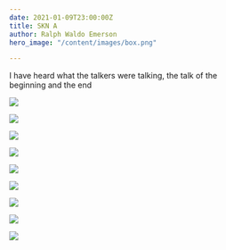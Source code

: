 ```yaml
---
date: 2021-01-09T23:00:00Z
title: SKN A
author: Ralph Waldo Emerson
hero_image: "/content/images/box.png"

---
```

I have heard what the talkers were talking, the talk of the  
beginning and the end

![](/content/images/logo.png)

![](/content/images/skna_box_layout.png)

![](/content/images/photoshop_box_top.png)

![](/content/images/box-1.png)

![](/content/images/label-mockup_portf.png)

![](/content/images/serum_bottle.png)

![](/content/images/toner_bottle.png)

![](/content/images/photoshop_facecream.png)

![](/content/images/day_cream.png)